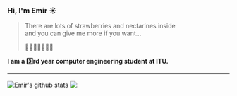 ### Hi, I'm Emir ☀️

> There are lots of strawberries and nectarines inside  
> and you can give me more if you want...
>   
> 🍓🍑🍓🍑🍓🍑🍓  

**I am a 3️⃣rd year computer engineering student at ITU.** 
  
    
       
---       
<span>       
  <img align="center" src="https://github-readme-stats.vercel.app/api?username=emircangun&show_icons=true&include_all_commits=true&theme=swift&hide_border=true" alt="Emir's    github stats" />
</span>
<span> 
  <img align="center" src="https://github-readme-stats.vercel.app/api/top-langs/?username=emircangun&layout=compact&theme=swift&hide_border=true" />
</span> 
